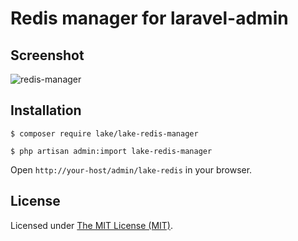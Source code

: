 Redis manager for laravel-admin
========================

## Screenshot

![redis-manager](https://user-images.githubusercontent.com/24578855/95891579-d8a80b80-0db7-11eb-9c24-cb9b8a1655c0.png)

## Installation

```
$ composer require lake/lake-redis-manager

$ php artisan admin:import lake-redis-manager
```

Open `http://your-host/admin/lake-redis` in your browser.

License
------------
Licensed under [The MIT License (MIT)](LICENSE).
